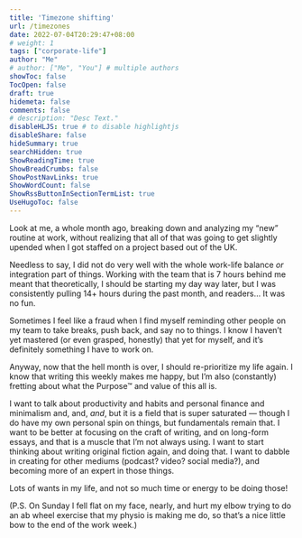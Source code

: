 ```yaml
---
title: 'Timezone shifting'
url: /timezones
date: 2022-07-04T20:29:47+08:00
# weight: 1
tags: ["corporate-life"]
author: "Me"
# author: ["Me", "You"] # multiple authors
showToc: false
TocOpen: false
draft: true
hidemeta: false
comments: false
# description: "Desc Text."
disableHLJS: true # to disable highlightjs
disableShare: false
hideSummary: true
searchHidden: true
ShowReadingTime: true
ShowBreadCrumbs: false
ShowPostNavLinks: true
ShowWordCount: false
ShowRssButtonInSectionTermList: true
UseHugoToc: false
---
```


Look at me, a whole month ago, breaking down and analyzing my “new” routine at work, without realizing that all of that was going to get slightly upended when I got staffed on a project based out of the UK.

Needless to say, I did not do very well with the whole work-life balance *or* integration part of things. Working with the team that is 7 hours behind me meant that theoretically, I should be starting my day way later, but I was consistently pulling 14+ hours during the past month, and readers… It was no fun.

Sometimes I feel like a fraud when I find myself reminding other people on my team to take breaks, push back, and say no to things. I know I haven’t yet mastered (or even grasped, honestly) that yet for myself, and it’s definitely something I have to work on.

Anyway, now that the hell month is over, I should re-prioritize my life again. I know that writing this weekly makes me happy, but I’m also (constantly) fretting about what the Purpose™ and value of this all is.

I want to talk about productivity and habits and personal finance and minimalism and, and, *and*, but it is a field that is super saturated — though I do have my own personal spin on things, but fundamentals remain that. I want to be better at focusing on the craft of writing, and on long-form essays, and that is a muscle that I’m not always using. I want to start thinking about writing original fiction again, and doing that. I want to dabble in creating for other mediums (podcast? video? social media?), and becoming more of an expert in those things.

Lots of wants in my life, and not so much time or energy to be doing those!

(P.S. On Sunday I fell flat on my face, nearly, and hurt my elbow trying to do an ab wheel exercise that my physio is making me do, so that’s a nice little bow to the end of the work week.)
